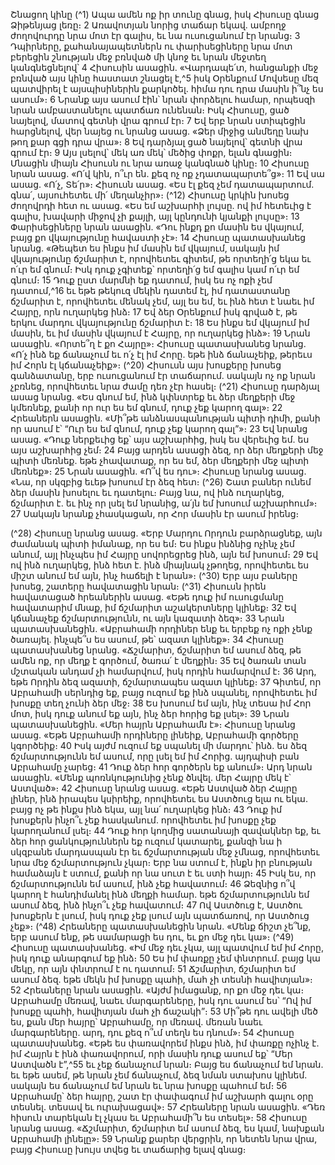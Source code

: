 
Շնացող կինը
(^1) Ապա ամեն ոք իր տունը գնաց, իսկ Հիսուսը գնաց Ձիթենյաց լեռը։ 2 Առավոտյան նորից տաճար եկավ. ամբողջ
ժողովուրդը նրա մոտ էր գալիս, եւ նա ուսուցանում էր նրանց։ 3 Դպիրները, քահանայապետներն ու փարիսեցիները նրա
մոտ բերեցին շնության մեջ բռնված մի կնոջ եւ նրան մեջտեղ կանգնեցնելով՝ 4 Հիսուսին ասացին. «Վարդապե՛տ,
հանցանքի մեջ բռնված այս կինը հաստատ շնացել է,^5 իսկ Օրենքում Մովսեսը մեզ պատվիրել է այսպիսիներին
քարկոծել. հիմա դու դրա մասին ի՞նչ ես ասում»։ 6 Նրանք այս ասում էին՝ նրան փորձելու համար, որպեսզի նրան
ամբաստանելու պատճառ ունենան։ Իսկ Հիսուսը, ցած նայելով, մատով գետնի վրա գրում էր։ 7 Եվ երբ նրան ստիպեցին
հարցնելով, վեր նայեց ու նրանց ասաց. «Ձեր միջից անմեղը նախ թող քար գցի դրա վրա»։ 8 Եվ դարձյալ ցած նայելով՝
գետնի վրա գրում էր։ 9 Այս լսելով՝ մեկ առ մեկ՝ մեծից փոքր, ելան գնացին։ Մնացին միայն Հիսուսն ու նրա առաջ
կանգնած կինը։ 10 Հիսուսը նրան ասաց. «Ո՛վ կին, ո՞ւր են. քեզ ոչ ոք չդատապարտե՞ց»։ 11 Եվ սա ասաց. «Ո՛չ, Տե՛ր»։
Հիսուսն ասաց. «Ես էլ քեզ չեմ դատապարտում. գնա՛, այսուհետեւ մի՛ մեղանչիր»։
(^12) Հիսուսը կրկին խոսեց ժողովրդի հետ ու ասաց. «Ես եմ աշխարհի լույսը. ով իմ հետեւից է գալիս, խավարի միջով չի
քայլի, այլ կընդունի կյանքի լույսը»։ 13 Փարիսեցիները նրան ասացին. «Դու ինքդ քո մասին ես վկայում, բայց քո
վկայությունը հավաստի չէ»։ 14 Հիսուսը պատասխանեց նրանց. «Թեպետ ես ինքս իմ մասին եմ վկայում, սակայն իմ
վկայությունը ճշմարիտ է, որովհետեւ գիտեմ, թե որտեղի՛ց եկա եւ ո՛ւր եմ գնում։ Իսկ դուք չգիտեք՝ որտեղի՛ց եմ գալիս
կամ ո՛ւր եմ գնում։ 15 Դուք ըստ մարմնի եք դատում, իսկ ես ոչ ոքի չեմ դատում,^16 եւ եթե թեկուզ մեկին դատեմ էլ, իմ
դատաստանը ճշմարիտ է, որովհետեւ մենակ չեմ, այլ ես եմ, եւ ինձ հետ է նաեւ իմ Հայրը, որն ուղարկեց ինձ։ 17 Եվ ձեր
Օրենքում իսկ գրված է, թե երկու մարդու վկայությունը ճշմարիտ է։ 18 Ես ինքս եմ վկայում իմ մասին, եւ իմ մասին
վկայում է Հայրը, որ ուղարկեց ինձ»։ 19 Նրան ասացին. «Որտե՞ղ է քո Հայրը»։ Հիսուսը պատասխանեց նրանց. «Ո՛չ ինձ
եք ճանաչում եւ ո՛չ էլ իմ Հորը. եթե ինձ ճանաչեիք, թերեւս իմ Հորն էլ կճանաչեիք»։
(^20) Հիսուսն այս խոսքերը խոսեց գանձատանը, երբ ուսուցանում էր տաճարում. սակայն ոչ ոք նրան չբռնեց,
որովհետեւ նրա ժամը դեռ չէր հասել։
(^21) Հիսուսը դարձյալ ասաց նրանց. «Ես գնում եմ, ինձ կփնտրեք եւ ձեր մեղքերի մեջ կմեռնեք, քանի որ ուր ես եմ գնում,
դուք չեք կարող գալ»։ 22 Հրեաներն ասացին. «Մի՞թե անձնասպանության պիտի դիմի, քանի որ ասում է՝ “Ուր ես եմ
գնում, դուք չեք կարող գալ”»։ 23 Եվ նրանց ասաց. «Դուք ներքեւից եք՝ այս աշխարհից, իսկ ես վերեւից եմ. ես այս
աշխարհից չեմ։ 24 Բայց արդեն ասացի ձեզ, որ ձեր մեղքերի մեջ պիտի մեռնեք. եթե չհավատաք, որ ես եմ, ձեր մեղքերի
մեջ պիտի մեռնեք»։ 25 Նրան ասացին. «Ո՞վ ես դու»։ Հիսուսը նրանց ասաց. «Նա, որ սկզբից եւեթ խոսում էր ձեզ հետ։
(^26) Շատ բաներ ունեմ ձեր մասին խոսելու եւ դատելու։ Բայց նա, ով ինձ ուղարկեց, ճշմարիտ է. եւ ինչ որ լսել եմ նրանից,
ա՛յն եմ խոսում աշխարհում»։ 27 Սակայն նրանք չհասկացան, որ Հոր մասին էր ասում իրենց։


(^28) Հիսուսը նրանց ասաց. «Երբ Մարդու Որդուն բարձրացնեք, այն ժամանակ պիտի իմանաք, որ ես եմ։ Ես ինքս
ինձնից ոչինչ չեմ անում, այլ ինչպես իմ Հայրը սովորեցրեց ինձ, այն եմ խոսում։ 29 Եվ ով ինձ ուղարկեց, ինձ հետ է. ինձ
միայնակ չթողեց, որովհետեւ ես միշտ անում եմ այն, ինչ հաճելի է նրան»։
(^30) Երբ այս բաները խոսեց, շատերը հավատացին նրան։
(^31) Հիսուսն իրեն հավատացած հրեաներին ասաց. «Եթե դուք իմ ուսուցմանը հավատարիմ մնաք, իմ ճշմարիտ
աշակերտները կլինեք։ 32 Եվ կճանաչեք ճշմարտությունն, ու այն կազատի ձեզ»։ 33 Նրան պատասխանեցին. «Աբրահամի
որդիներ ենք եւ երբեք ոչ ոքի չենք ծառայել. ինչպե՞ս ես ասում, թե՝ ազատ կլինեք»։ 34 Հիսուսը պատասխանեց նրանց.
«Ճշմարիտ, ճշմարիտ եմ ասում ձեզ, թե ամեն ոք, որ մեղք է գործում, ծառա՛ է մեղքին։ 35 Եվ ծառան տան մշտական
անդամ չի համարվում, իսկ որդին համարվում է։ 36 Արդ, եթե Որդին ձեզ ազատի, ճշմարտապես ազատ կլինեք։ 37 Գիտեմ,
որ Աբրահամի սերնդից եք, բայց ուզում եք ինձ սպանել, որովհետեւ իմ խոսքը տեղ չունի ձեր մեջ։ 38 Ես խոսում եմ այն,
ինչ տեսա իմ Հոր մոտ, իսկ դուք անում եք այն, ինչ ձեր հորից եք լսել»։ 39 Նրան պատասխանեցին. «Մեր հայրն
Աբրահամն է»։ Հիսուսը նրանց ասաց. «Եթե Աբրահամի որդիները լինեիք, Աբրահամի գործերը կգործեիք։ 40 Իսկ այժմ
ուզում եք սպանել մի մարդու՝ ինձ. ես ձեզ ճշմարտությունն եմ ասում, որը լսել եմ իմ Հորից. այդպիսի բան Աբրահամը
չարեց։ 41 Դուք ձեր հոր գործերն եք անում»։ Արդ նրան ասացին. «Մենք պոռնկությունից չենք ծնվել. մեր Հայրը մեկ է՝
Աստված»։ 42 Հիսուսը նրանց ասաց. «Եթե Աստված ձեր Հայրը լիներ, ինձ իրապես կսիրեիք, որովհետեւ ես Աստծուց ելա
ու եկա. բայց ոչ թե ինքս ինձ եկա, այլ նա՛ ուղարկեց ինձ։ 43 Դուք իմ խոսքերն ինչո՞ւ չեք հասկանում. որովհետեւ իմ խոսքը
չեք կարողանում լսել։ 44 Դուք հոր կողմից սատանայի զավակներ եք, եւ ձեր հոր ցանկություններն եք ուզում կատարել,
քանզի նա ի սկզբանե մարդասպան էր եւ ճշմարտության մեջ չմնաց, որովհետեւ նրա մեջ ճշմարտություն չկար։ Երբ նա
ստում է, ինքն իր բնության համաձայն է ստում, քանի որ նա սուտ է եւ ստի հայր։ 45 Իսկ ես, որ ճշմարտությունն եմ ասում,
ինձ չեք հավատում։ 46 Ձեզնից ո՞վ կարող է հանդիմանել ինձ մեղքի համար. եթե ճշմարտությունն եմ ասում ձեզ, ինձ
ինչո՞ւ չեք հավատում։ 47 Ով Աստծուց է, Աստծու խոսքերն է լսում, իսկ դուք չեք լսում այն պատճառով, որ Աստծուց չեք»։
(^48) Հրեաները պատասխանեցին նրան. «Մենք ճիշտ չե՞նք, երբ ասում ենք, թե սամարացի ես դու, եւ քո մեջ դեւ կա»։
(^49) Հիսուսը պատասխանեց. «Իմ մեջ դեւ չկա, այլ պատվում եմ իմ Հորը, իսկ դուք անարգում եք ինձ։ 50 Ես իմ փառքը չեմ
փնտրում. բայց կա մեկը, որ այն փնտրում է ու դատում։ 51 Ճշմարիտ, ճշմարիտ եմ ասում ձեզ. եթե մեկն իմ խոսքը պահի,
մահ չի տեսնի հավիտյան»։ 52 Հրեաները նրան ասացին. «Այժմ իմացանք, որ քո մեջ դեւ կա։ Աբրահամը մեռավ, նաեւ
մարգարեները, իսկ դու ասում ես՝ “Ով իմ խոսքը պահի, հավիտյան մահ չի ճաշակի”։ 53 Մի՞թե դու ավելի մեծ ես, քան
մեր հայրը՝ Աբրահամը, որ մեռավ. մեռան նաեւ մարգարեները. արդ, դու քեզ ո՞ւմ տեղն ես դնում»։ 54 Հիսուսը
պատասխանեց. «Եթե ես փառավորեմ ինքս ինձ, իմ փառքը ոչինչ է. իմ Հայրն է ինձ փառավորում, որի մասին դուք
ասում եք՝ “Մեր Աստվածն է”,^55 եւ չեք ճանաչում նրան։ Բայց ես ճանաչում եմ նրան. եւ եթե ասեմ, թե նրան չեմ ճանաչում,
ձեզ նման ստախոս կլինեմ. սակայն ես ճանաչում եմ նրան եւ նրա խոսքը պահում եմ։ 56 Աբրահամը՝ ձեր հայրը, շատ էր
փափագում իմ աշխարհ գալու օրը տեսնել. տեսավ եւ ուրախացավ»։ 57 Հրեաները նրան ասացին. «Դեռ հիսուն տարեկան
էլ չկաս եւ Աբրահամի՞ն ես տեսել»։ 58 Հիսուսը նրանց ասաց. «Ճշմարիտ, ճշմարիտ եմ ասում ձեզ, ես կամ, նախքան
Աբրահամի լինելը»։ 59 Նրանք քարեր վերցրին, որ նետեն նրա վրա, բայց Հիսուսը խույս տվեց եւ տաճարից ելավ գնաց։
